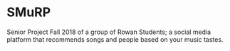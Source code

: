 # SMuRP
Senior Project Fall 2018 of a group of Rowan Students; a social media platform that recommends songs and people based on your music tastes.
